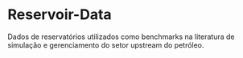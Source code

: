 # Reservoir-Data
Dados de reservatórios utilizados como benchmarks na literatura de simulação e gerenciamento do setor upstream do petróleo.
